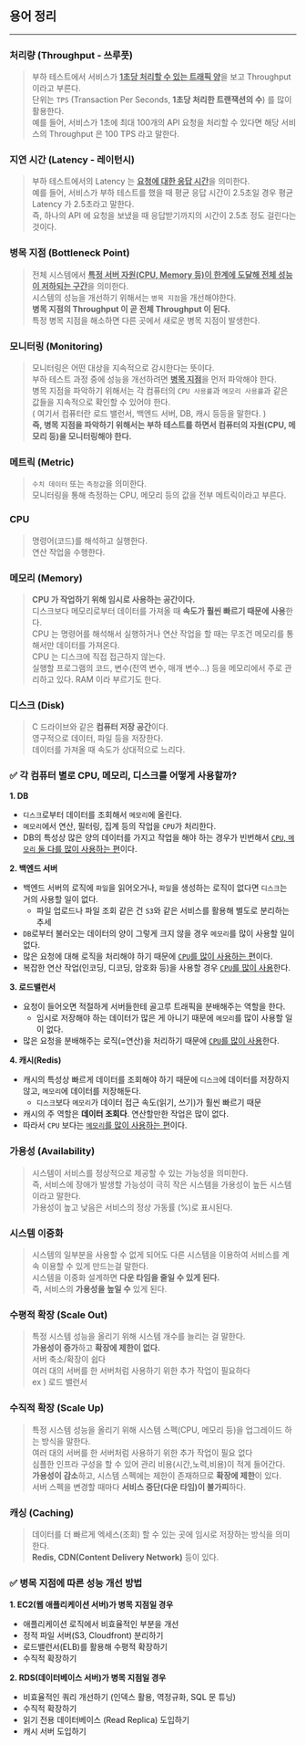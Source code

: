 ## 용어 정리

-----

### 처리량 (Throughput - 쓰루풋)
> 부하 테스트에서 서비스가 <u>**1초당 처리할 수 있는 트래픽 양**</u>을 보고 Throughput 이라고 부른다. <br>
> 단위는 `TPS` (Transaction Per Seconds, **1초당 처리한 트랜잭션의 수**) 를 많이 활용한다. <br>
> 예를 들어, 서비스가 1초에 최대 100개의 API 요청을 처리할 수 있다면 해당 서비스의 Throughput 은 100 TPS 라고 말한다.

### 지연 시간 (Latency - 레이턴시)
> 부하 테스트에서의 Latency 는 <u>**요청에 대한 응답 시간**</u>을 의미한다. <br>
> 예를 들어, 서비스가 부하 테스트를 했을 때 평균 응답 시간이 2.5초일 경우 평균 Latency 가 2.5초라고 말한다. <br>
> 즉, 하나의 API 에 요청을 보냈을 때 응답받기까지의 시간이 2.5초 정도 걸린다는 것이다.

### 병목 지점 (Bottleneck Point)
> 전체 시스템에서 <u>**특정 서버 자원(CPU, Memory 등)이 한계에 도달해 전체 성능이 저하되는 구간**</u>을 의미한다. <br>
> 시스템의 성능을 개선하기 위해서는 `병목 지점`을 개선해야한다. <br>
> **병목 지점의 Throughput 이 곧 전체 Throughput 이 된다.** <br>
> 특정 병목 지점을 해소하면 다른 곳에서 새로운 병목 지점이 발생한다.

### 모니터링 (Monitoring)
> 모니터링은 어떤 대상을 지속적으로 감시한다는 뜻이다. <br>
> 부하 테스트 과정 중에 성능을 개선하려면 <u>**병목 지점**</u>을 먼저 파악해야 한다. <br>
> 병목 지점을 파악하기 위해서는 각 컴퓨터의 `CPU 사용률`과 `메모리 사용률`과 같은 값들을 지속적으로 확인할 수 있어야 한다. <br>
 ( 여기서 컴퓨터란 로드 밸런서, 백엔드 서버, DB, 캐시 등등을 말한다. ) <br>
> **즉, 병목 지점을 파악하기 위해서는 부하 테스트를 하면서 컴퓨터의 자원(CPU, 메모리 등)을 모니터링해야 한다.**

### 메트릭 (Metric)
> `수치 데이터` 또는 `측정값`을 의미한다. <br>
> 모니터링을 통해 측정하는 CPU, 메모리 등의 값을 전부 메트릭이라고 부른다.

### CPU
> 명령어(코드)를 해석하고 실행한다. <br>
> 연산 작업을 수행한다.

### 메모리 (Memory)
> **CPU 가 작업하기 위해 임시로 사용하는 공간이다.** <br>
> 디스크보다 메모리로부터 데이터를 가져올 때 **속도가 훨씬 빠르기 때문에 사용**한다. <br>
> CPU 는 명령어를 해석해서 실행하거나 연산 작업을 할 때는 무조건 메모리를 통해서만 데이터를 가져온다. <br>
> CPU 는 디스크에 직접 접근하지 않는다. <br>
> 실행할 프로그램의 코드, 변수(전역 변수, 매개 변수...) 등을 메모리에서 주로 관리하고 있다.
> RAM 이라 부르기도 한다.

### 디스크 (Disk)
> C 드라이브와 같은 **컴퓨터 저장 공간**이다. <br>
> 영구적으로 데이터, 파일 등을 저장한다. <br>
> 데이터를 가져올 때 속도가 상대적으로 느리다.

### ✅ 각 컴퓨터 별로 CPU, 메모리, 디스크를 어떻게 사용할까?
**1. DB**
- `디스크`로부터 데이터를 조회해서 `메모리`에 올린다.
- `메모리`에서 연산, 필터링, 집계 등의 작업을 `CPU`가 처리한다.
- DB의 특성상 많은 양의 데이터를 가지고 작업을 해야 하는 경우가 빈번해서 <u>`CPU`, `메모리` 둘 다를 많이 사용하는 편</u>이다.

**2. 백엔드 서버**
- 백엔드 서버의 로직에 `파일`을 읽어오거나, `파일`을 생성하는 로직이 없다면 `디스크`는 거의 사용할 일이 없다.
  - 파일 업로드나 파일 조회 같은 건 `S3`와 같은 서비스를 활용해 별도로 분리하는 추세
- `DB`로부터 불러오는 데이터의 양이 그렇게 크지 않을 경우 `메모리`를 많이 사용할 일이 없다.
- 많은 요청에 대해 로직을 처리해야 하기 때문에 <u>`CPU`를 많이 사용하는 편</u>이다.
- 복잡한 연산 작업(인코딩, 디코딩, 암호화 등)을 사용할 경우 <u>`CPU`를 많이 사용</u>한다.

**3. 로드밸런서**
- 요청이 들어오면 적절하게 서버들한테 골고루 트래픽을 분배해주는 역할을 한다.
  - 임시로 저장해야 하는 데이터가 많은 게 아니기 때문에 `메모리`를 많이 사용할 일이 없다.
- 많은 요청을 분배해주는 로직(=연산)을 처리하기 때문에 <u>`CPU`를 많이 사용</u>한다.

**4. 캐시(Redis)**
- 캐시의 특성상 빠르게 데이터를 조회해야 하기 때문에 `디스크`에 데이터를 저장하지 않고, `메모리`에 데이터를 저장해둔다.
  - `디스크`보다 `메모리`가 데이터 접근 속도(읽기, 쓰기)가 훨씬 빠르기 때문
- 캐시의 주 역할은 **데이터 조회다**. 연산할만한 작업은 많이 없다.
- 따라서 `CPU` 보다는 <u>`메모리`를 많이 사용하는 편</u>이다.

### 가용성 (Availability)
> 시스템이 서비스를 정상적으로 제공할 수 있는 가능성을 의미한다. <br>
> 즉, 서비스에 장애가 발생할 가능성이 극히 작은 시스템을 가용성이 높든 시스템이라고 말한다. <br>
> 가용성이 높고 낮음은 서비스의 정상 가동률 (%)로 표시된다.

### 시스템 이중화
> 시스템의 일부분을 사용할 수 없게 되어도 다른 시스템을 이용하여 서비스를 계속 이용할 수 있게 만드는걸 말한다. <br>
> 시스템을 이중화 설계하면 **다운 타임을 줄일 수 있게 된다.** <br>
> 즉, 서비스의 **가용성을 높일 수** 있게 된다.

### 수평적 확장 (Scale Out)
> 특정 시스템 성능을 올리기 위해 시스템 개수를 늘리는 걸 말한다. <br>
> **가용성이 증가**하고 **확장에 제한이 없다.** <br>
> 서버 축소/확장이 쉽다 <br>
> 여러 대의 서버를 한 서버처럼 사용하기 위한 추가 작업이 필요하다 <br>
  ex ) 로드 밸런서

### 수직적 확장 (Scale Up)
> 특정 시스템 성능을 올리기 위해 시스템 스펙(CPU, 메모리 등)을 업그레이드 하는 방식을 말한다. <br>
> 여러 대의 서버를 한 서버처럼 사용하기 위한 추가 작업이 필요 없다 <br>
> 심플한 인프라 구성을 할 수 있어 관리 비용(시간,노력,비용)이 적게 들어간다. <br>
> **가용성이 감소**하고, 시스템 스펙에는 제한이 존재하므로 **확장에 제한**이 있다. <br>
> 서버 스펙을 변경할 때마다 **서비스 중단(다운 타임)이 불가피**하다.


### 캐싱 (Caching)
> 데이터를 더 빠르게 엑세스(조회) 할 수 있는 곳에 임시로 저장하는 방식을 의미한다. <br>
> **Redis, CDN(Content Delivery Network)** 등이 있다. 

### ✅ 병목 지점에 따른 성능 개선 방법
**1. EC2(웹 애플리케이션 서버)가 병목 지점일 경우**
- 애플리케이션 로직에서 비효율적인 부분을 개선
- 정적 파일 서버(S3, Cloudfront) 분리하기
- 로드밸런서(ELB)를 활용해 수평적 확장하기
- 수직적 확장하기

**2. RDS(데이터베이스 서버)가 병목 지점일 경우**
- 비효율적인 쿼리 개선하기 (인덱스 활용, 역정규화, SQL 문 튜닝)
- 수직적 확장하기
- 읽기 전용 데이터베이스 (Read Replica) 도입하기
- 캐시 서버 도입하기